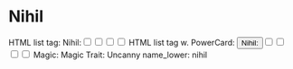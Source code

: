 # Nihil

HTML list tag: <tr><td>Nihil:</td><td><input type="checkbox" name="attr_nihil" value="1"><span class="checkmark"></span></td><td><input type="checkbox" name="attr_nihil" value="2"><span class="checkmark"></span></td><td><input type="checkbox" name="attr_nihil" value="3"><span class="checkmark"></span></td><td><input type="checkbox" name="attr_nihil" value="4"><span class="checkmark"></span></td></tr>
HTML list tag w. PowerCard: <tr><td><button class="txt-btn" type="roll" value="!power {{
--name|@{name} - Nihil
--Result Set| [[ [$skill|XPND] @{BAMF|challenge}d@{nihil}>4]]
--Hits|[^skill.ss]
--1s|[^skill.ones]
--format|skillcheck
}}">Nihil:</button></td><td><input type="checkbox" name="attr_nihil" value="6"><span class="checkmark"></span></td><td><input type="checkbox" name="attr_nihil" value="8"><span class="checkmark"></span></td><td><input type="checkbox" name="attr_nihil" value="10"><span class="checkmark"></span></td><td><input type="checkbox" name="attr_nihil" value="12"><span class="checkmark"></span></td></tr>
Magic: Magic
Trait: Uncanny
name_lower: nihil